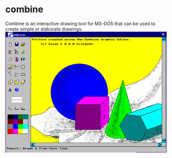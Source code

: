 # combine
Combine is an interactive drawing tool for MS-DOS that can be used to create simple or elaborate drawings.
![Combine](https://github.com/sujansa/combine/blob/master/dist/2006/Combine/web_cmb/shot7.png)
